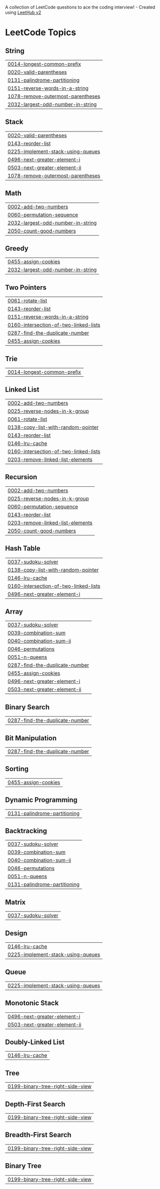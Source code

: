 A collection of LeetCode questions to ace the coding interview! - Created using [LeetHub v2](https://github.com/arunbhardwaj/LeetHub-2.0)
<!---LeetCode Topics Start-->
# LeetCode Topics
## String
|  |
| ------- |
| [0014-longest-common-prefix](https://github.com/mohitoi29/Assessment/tree/master/0014-longest-common-prefix) |
| [0020-valid-parentheses](https://github.com/mohitoi29/Assessment/tree/master/0020-valid-parentheses) |
| [0131-palindrome-partitioning](https://github.com/mohitoi29/Assessment/tree/master/0131-palindrome-partitioning) |
| [0151-reverse-words-in-a-string](https://github.com/mohitoi29/Assessment/tree/master/0151-reverse-words-in-a-string) |
| [1078-remove-outermost-parentheses](https://github.com/mohitoi29/Assessment/tree/master/1078-remove-outermost-parentheses) |
| [2032-largest-odd-number-in-string](https://github.com/mohitoi29/Assessment/tree/master/2032-largest-odd-number-in-string) |
## Stack
|  |
| ------- |
| [0020-valid-parentheses](https://github.com/mohitoi29/Assessment/tree/master/0020-valid-parentheses) |
| [0143-reorder-list](https://github.com/mohitoi29/Assessment/tree/master/0143-reorder-list) |
| [0225-implement-stack-using-queues](https://github.com/mohitoi29/Assessment/tree/master/0225-implement-stack-using-queues) |
| [0496-next-greater-element-i](https://github.com/mohitoi29/Assessment/tree/master/0496-next-greater-element-i) |
| [0503-next-greater-element-ii](https://github.com/mohitoi29/Assessment/tree/master/0503-next-greater-element-ii) |
| [1078-remove-outermost-parentheses](https://github.com/mohitoi29/Assessment/tree/master/1078-remove-outermost-parentheses) |
## Math
|  |
| ------- |
| [0002-add-two-numbers](https://github.com/mohitoi29/Assessment/tree/master/0002-add-two-numbers) |
| [0060-permutation-sequence](https://github.com/mohitoi29/Assessment/tree/master/0060-permutation-sequence) |
| [2032-largest-odd-number-in-string](https://github.com/mohitoi29/Assessment/tree/master/2032-largest-odd-number-in-string) |
| [2050-count-good-numbers](https://github.com/mohitoi29/Assessment/tree/master/2050-count-good-numbers) |
## Greedy
|  |
| ------- |
| [0455-assign-cookies](https://github.com/mohitoi29/Assessment/tree/master/0455-assign-cookies) |
| [2032-largest-odd-number-in-string](https://github.com/mohitoi29/Assessment/tree/master/2032-largest-odd-number-in-string) |
## Two Pointers
|  |
| ------- |
| [0061-rotate-list](https://github.com/mohitoi29/Assessment/tree/master/0061-rotate-list) |
| [0143-reorder-list](https://github.com/mohitoi29/Assessment/tree/master/0143-reorder-list) |
| [0151-reverse-words-in-a-string](https://github.com/mohitoi29/Assessment/tree/master/0151-reverse-words-in-a-string) |
| [0160-intersection-of-two-linked-lists](https://github.com/mohitoi29/Assessment/tree/master/0160-intersection-of-two-linked-lists) |
| [0287-find-the-duplicate-number](https://github.com/mohitoi29/Assessment/tree/master/0287-find-the-duplicate-number) |
| [0455-assign-cookies](https://github.com/mohitoi29/Assessment/tree/master/0455-assign-cookies) |
## Trie
|  |
| ------- |
| [0014-longest-common-prefix](https://github.com/mohitoi29/Assessment/tree/master/0014-longest-common-prefix) |
## Linked List
|  |
| ------- |
| [0002-add-two-numbers](https://github.com/mohitoi29/Assessment/tree/master/0002-add-two-numbers) |
| [0025-reverse-nodes-in-k-group](https://github.com/mohitoi29/Assessment/tree/master/0025-reverse-nodes-in-k-group) |
| [0061-rotate-list](https://github.com/mohitoi29/Assessment/tree/master/0061-rotate-list) |
| [0138-copy-list-with-random-pointer](https://github.com/mohitoi29/Assessment/tree/master/0138-copy-list-with-random-pointer) |
| [0143-reorder-list](https://github.com/mohitoi29/Assessment/tree/master/0143-reorder-list) |
| [0146-lru-cache](https://github.com/mohitoi29/Assessment/tree/master/0146-lru-cache) |
| [0160-intersection-of-two-linked-lists](https://github.com/mohitoi29/Assessment/tree/master/0160-intersection-of-two-linked-lists) |
| [0203-remove-linked-list-elements](https://github.com/mohitoi29/Assessment/tree/master/0203-remove-linked-list-elements) |
## Recursion
|  |
| ------- |
| [0002-add-two-numbers](https://github.com/mohitoi29/Assessment/tree/master/0002-add-two-numbers) |
| [0025-reverse-nodes-in-k-group](https://github.com/mohitoi29/Assessment/tree/master/0025-reverse-nodes-in-k-group) |
| [0060-permutation-sequence](https://github.com/mohitoi29/Assessment/tree/master/0060-permutation-sequence) |
| [0143-reorder-list](https://github.com/mohitoi29/Assessment/tree/master/0143-reorder-list) |
| [0203-remove-linked-list-elements](https://github.com/mohitoi29/Assessment/tree/master/0203-remove-linked-list-elements) |
| [2050-count-good-numbers](https://github.com/mohitoi29/Assessment/tree/master/2050-count-good-numbers) |
## Hash Table
|  |
| ------- |
| [0037-sudoku-solver](https://github.com/mohitoi29/Assessment/tree/master/0037-sudoku-solver) |
| [0138-copy-list-with-random-pointer](https://github.com/mohitoi29/Assessment/tree/master/0138-copy-list-with-random-pointer) |
| [0146-lru-cache](https://github.com/mohitoi29/Assessment/tree/master/0146-lru-cache) |
| [0160-intersection-of-two-linked-lists](https://github.com/mohitoi29/Assessment/tree/master/0160-intersection-of-two-linked-lists) |
| [0496-next-greater-element-i](https://github.com/mohitoi29/Assessment/tree/master/0496-next-greater-element-i) |
## Array
|  |
| ------- |
| [0037-sudoku-solver](https://github.com/mohitoi29/Assessment/tree/master/0037-sudoku-solver) |
| [0039-combination-sum](https://github.com/mohitoi29/Assessment/tree/master/0039-combination-sum) |
| [0040-combination-sum-ii](https://github.com/mohitoi29/Assessment/tree/master/0040-combination-sum-ii) |
| [0046-permutations](https://github.com/mohitoi29/Assessment/tree/master/0046-permutations) |
| [0051-n-queens](https://github.com/mohitoi29/Assessment/tree/master/0051-n-queens) |
| [0287-find-the-duplicate-number](https://github.com/mohitoi29/Assessment/tree/master/0287-find-the-duplicate-number) |
| [0455-assign-cookies](https://github.com/mohitoi29/Assessment/tree/master/0455-assign-cookies) |
| [0496-next-greater-element-i](https://github.com/mohitoi29/Assessment/tree/master/0496-next-greater-element-i) |
| [0503-next-greater-element-ii](https://github.com/mohitoi29/Assessment/tree/master/0503-next-greater-element-ii) |
## Binary Search
|  |
| ------- |
| [0287-find-the-duplicate-number](https://github.com/mohitoi29/Assessment/tree/master/0287-find-the-duplicate-number) |
## Bit Manipulation
|  |
| ------- |
| [0287-find-the-duplicate-number](https://github.com/mohitoi29/Assessment/tree/master/0287-find-the-duplicate-number) |
## Sorting
|  |
| ------- |
| [0455-assign-cookies](https://github.com/mohitoi29/Assessment/tree/master/0455-assign-cookies) |
## Dynamic Programming
|  |
| ------- |
| [0131-palindrome-partitioning](https://github.com/mohitoi29/Assessment/tree/master/0131-palindrome-partitioning) |
## Backtracking
|  |
| ------- |
| [0037-sudoku-solver](https://github.com/mohitoi29/Assessment/tree/master/0037-sudoku-solver) |
| [0039-combination-sum](https://github.com/mohitoi29/Assessment/tree/master/0039-combination-sum) |
| [0040-combination-sum-ii](https://github.com/mohitoi29/Assessment/tree/master/0040-combination-sum-ii) |
| [0046-permutations](https://github.com/mohitoi29/Assessment/tree/master/0046-permutations) |
| [0051-n-queens](https://github.com/mohitoi29/Assessment/tree/master/0051-n-queens) |
| [0131-palindrome-partitioning](https://github.com/mohitoi29/Assessment/tree/master/0131-palindrome-partitioning) |
## Matrix
|  |
| ------- |
| [0037-sudoku-solver](https://github.com/mohitoi29/Assessment/tree/master/0037-sudoku-solver) |
## Design
|  |
| ------- |
| [0146-lru-cache](https://github.com/mohitoi29/Assessment/tree/master/0146-lru-cache) |
| [0225-implement-stack-using-queues](https://github.com/mohitoi29/Assessment/tree/master/0225-implement-stack-using-queues) |
## Queue
|  |
| ------- |
| [0225-implement-stack-using-queues](https://github.com/mohitoi29/Assessment/tree/master/0225-implement-stack-using-queues) |
## Monotonic Stack
|  |
| ------- |
| [0496-next-greater-element-i](https://github.com/mohitoi29/Assessment/tree/master/0496-next-greater-element-i) |
| [0503-next-greater-element-ii](https://github.com/mohitoi29/Assessment/tree/master/0503-next-greater-element-ii) |
## Doubly-Linked List
|  |
| ------- |
| [0146-lru-cache](https://github.com/mohitoi29/Assessment/tree/master/0146-lru-cache) |
## Tree
|  |
| ------- |
| [0199-binary-tree-right-side-view](https://github.com/mohitoi29/Assessment/tree/master/0199-binary-tree-right-side-view) |
## Depth-First Search
|  |
| ------- |
| [0199-binary-tree-right-side-view](https://github.com/mohitoi29/Assessment/tree/master/0199-binary-tree-right-side-view) |
## Breadth-First Search
|  |
| ------- |
| [0199-binary-tree-right-side-view](https://github.com/mohitoi29/Assessment/tree/master/0199-binary-tree-right-side-view) |
## Binary Tree
|  |
| ------- |
| [0199-binary-tree-right-side-view](https://github.com/mohitoi29/Assessment/tree/master/0199-binary-tree-right-side-view) |
<!---LeetCode Topics End-->